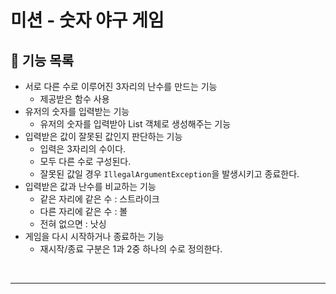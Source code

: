 # 미션 - 숫자 야구 게임


## 🚀 기능 목록

- 서로 다른 수로 이루어진 3자리의 난수를 만드는 기능
  - 제공받은 함수 사용
- 유저의 숫자를 입력받는 기능
  - 유저의 숫자를 입력받아 List 객체로 생성해주는 기능
- 입력받은 값이 잘못된 값인지 판단하는 기능
  - 입력은 3자리의 수이다.
  - 모두 다른 수로 구성된다.
  - 잘못된 값일 경우  `IllegalArgumentException`을 발생시키고 종료한다.
- 입력받은 값과 난수를 비교하는 기능
  - 같은 자리에 같은 수 : 스트라이크
  - 다른 자리에 같은 수 : 볼
  - 전혀 없으면 : 낫싱 
- 게임을 다시 시작하거나 종료하는 기능
  - 재시작/종료 구분은 1과 2중 하나의 수로 정의한다.

<br>

---
